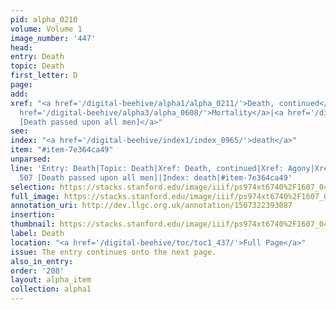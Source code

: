 ```yaml
---
pid: alpha_0210
volume: Volume 1
image_number: '447'
head: 
entry: Death
topic: Death
first_letter: D
page: 
add: 
xref: "<a href='/digital-beehive/alpha1/alpha_0211/'>Death, continued</a>|<a href='/digital-beehive/alpha1/alpha_0013/'>Agony</a>|<a
  href='/digital-beehive/alpha3/alpha_0608/'>Mortality</a>|<a href='/digital-beehive/num3/num_0638'>507
  [Death passed upon all men]</a>"
see: 
index: "<a href='/digital-beehive/index1/index_0965/'>death</a>"
item: "#item-7e364ca49"
unparsed: 
line: 'Entry: Death|Topic: Death|Xref: Death, continued|Xref: Agony|Xref: Mortality|Xref:
  507 [Death passed upon all men]|Index: death|#item-7e364ca49'
selection: https://stacks.stanford.edu/image/iiif/ps974xt6740%2F1607_0446/404,4444,3011,616/full/0/default.jpg
full_image: https://stacks.stanford.edu/image/iiif/ps974xt6740%2F1607_0446/full/full/0/default.jpg
annotation_uri: http://dev.llgc.org.uk/annotation/1507322393087
insertion: 
thumbnail: https://stacks.stanford.edu/image/iiif/ps974xt6740%2F1607_0446/404,4444,600,180/250,/0/default.jpg
label: Death
location: "<a href='/digital-beehive/toc/toc1_437/'>Full Page</a>"
issue: The entry continues onto the next page.
also_in_entry: 
order: '208'
layout: alpha_item
collection: alpha1
---
```

